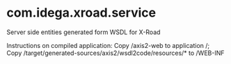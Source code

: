 ﻿com.idega.xroad.service
=======================

Server side entities generated form WSDL for X-Road

Instructions on compiled application:
Copy /axis2-web to application /;
Copy /target/generated-sources/axis2/wsdl2code/resources/* to /WEB-INF
